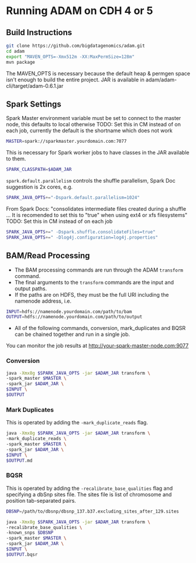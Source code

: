 # Running ADAM on CDH 4 or 5

## Build Instructions

```bash
git clone https://github.com/bigdatagenomics/adam.git
cd adam
export "MAVEN_OPTS=-Xmx512m -XX:MaxPermSize=128m"
mvn package
```
The MAVEN_OPTS is necessary because the default heap & permgen space isn't enough to build the entire project.
JAR is available in adam/adam-cli/target/adam-0.6.1.jar

## Spark Settings

Spark Master environment variable must be set to connect to the master node, this defaults to local otherwise
TODO: Set this in CM instead of on each job, currently the default is the shortname which does not work

```bash
MASTER=spark://sparkmaster.yourdomain.com:7077 
```

This is necessary for Spark worker jobs to have classes in the JAR available to them.

```bash
SPARK_CLASSPATH=$ADAM_JAR
```

`spark.default.parallelism` controls the shuffle parallelism, Spark Doc suggestion is 2x cores, e.g.

```bash
SPARK_JAVA_OPTS+="-Dspark.default.parallelism=1024"
```

From Spark Docs: "consolidates intermediate files created during a shuffle ... It is recomended to set this to "true" when using ext4 or xfs filesystems"
TODO: Set this in CM instead of on each job

```bash
SPARK_JAVA_OPTS+=" -Dspark.shuffle.consolidateFiles=true" 
SPARK_JAVA_OPTS+=" -Dlog4j.configuration=log4j.properties"
```

## BAM/Read Processing

- The BAM processing commands are run through the ADAM  `transform` command.
- The final arguments to the `transform` commands are the input and output paths.  
- If the paths are on HDFS, they must be the full URI including the namenode address, i.e.  

```bash
INPUT=hdfs://namenode.yourdomain.com/path/to/bam
OUTPUT=hdfs://namenode.yourdomain.com/path/to/output
```

- All of the following commands, conversion, mark_duplicates and BQSR can be chained together and run in a single job.

You can monitor the job results at http://your-spark-master-node.com:9077

### Conversion

```bash
java -Xmx8g $SPARK_JAVA_OPTS -jar $ADAM_JAR transform \
-spark_master $MASTER \
-spark_jar $ADAM_JAR \
$INPUT \
$OUTPUT
```

### Mark Duplicates

This is operated by adding the `-mark_duplicate_reads` flag.

```bash
java -Xmx8g $SPARK_JAVA_OPTS -jar $ADAM_JAR transform \
-mark_duplicate_reads \
-spark_master $MASTER \
-spark_jar $ADAM_JAR \
$INPUT \
$OUTPUT.md

```
### BQSR

This is operated by adding the `-recalibrate_base_qualities` flag and specifying a dbSnp sites file.  The sites file is list of chromosome and position tab-separated pairs.

```bash
DBSNP=/path/to/dbsnp/dbsnp_137.b37.excluding_sites_after_129.sites

java -Xmx8g $SPARK_JAVA_OPTS -jar $ADAM_JAR transform \
-recalibrate_base_qualities \
-known_snps $DBSNP
-spark_master $MASTER \
-spark_jar $ADAM_JAR \
$INPUT \
$OUTPUT.bqsr
```

